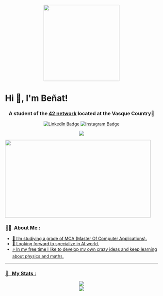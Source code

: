 <p align="center"><img src="https://media.giphy.com/media/gjrYDwbjnK8x36xZIO/giphy.gif" width="250" height "130"/></p>
<p align="center">
        <h1>Hi 👋, I'm Beñat!</h1>
        <h3 align="center">A student of the  <a href="https://www.42network.org/">42 network</a> located at the Vasque Country📌</h3>
</p>
<p align="center">
    <a id="linkedin" href="https://www.linkedin.com/in/benatcastro/">
        <img src="https://img.shields.io/badge/LinkedIn-blue?style=for-the-badge&logo=linkedin&logoColor=white" alt="LinkedIn Badge"/>
    <a id="instagram" href="https://www.instagram.com/benaatt__/">
        <img src="https://img.shields.io/badge/Instagram-C13584?style=for-the-badge&logo=Instagram&logoColor=white" alt="Instagram Badge">
    <p align="center"><img src="https://komarev.com/ghpvc/?username=benatcastro&style=for-the-badge"></p>
</p>

<img src="https://media.giphy.com/media/FqdGGgugkC4Xm/giphy.gif" width="480" height="255" />

### :woman_technologist: &nbsp;About Me :
    
- 🔭 I’m studiying a grade of MCA (Master Of Computer Applications).
- 🌱 Looking forward to specialize in AI world.
- ⚡ In my free time I like to develop my own crazy ideas and keep learning about physics and maths.

---

### 🚀 &nbsp; My Stats :
<div id="stats" align="center">
    <div id="stats_1">
        <img src="https://github-readme-stats.vercel.app/api?username=benatcastro&show_icons=true&theme=radical&hide_border=true&bg_color=0D1117" />
    </div>
    <div id="streak">
        <img src="http://github-readme-streak-stats.herokuapp.com?user=benatcastro&theme=radical&hide_border=true&background=0D1117" />
    </div>
</div>




